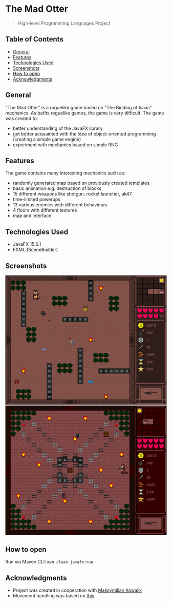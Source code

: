 # The Mad Otter
> High-level Programming Languages Project
## Table of Contents
- [General](#General)
- [Features](#Features)
- [Technologies Used](#technologies-Used)
- [Screenshots](#Screenshots)
- [How to open](#how-to-open)
- [Acknowledgments](#Acknowledgments)

## General
"The Mad Otter" is a roguelike game based on "The Binding of Isaac" mechanics. As befits roguelike games, the game is very difficult. The game was created to:
- better understanding of the JavaFX library
- get better acquainted with the idea of object-oriented programming (creating a simple game engine)
- experiment with mechanics based on simple RNG

## Features
The game contains many interesting mechanics such as:
- randomly generated map based on previously created templates
- basic animation e.g. destruction of blocks
- 15 different weapons like shotgun, rocket launcher, ak47
- time-limited powerups
- 13 various enemies with different behaviours
- 4 floors with different textures
- map and interface

## Technologies Used
- JavaFX 15.0.1
- FXML (SceneBuilder)

## Screenshots
![screenshot1](https://github.com/dkwapisz/TheMadOtter/blob/TheMadOtter_Old/src/graphics/image1.png)
![screenshot2](https://github.com/dkwapisz/TheMadOtter/blob/TheMadOtter_Old/src/graphics/image2.png)

## How to open
Run via Maven CLI: `mvn clean javafx:run`

## Acknowledgments
- Project was created in cooperation with [Maksymilian Kowalik](https://github.com/kowaleuro)
- Movement handling was based on [this](https://github.com/ashish2199/Aidos)
